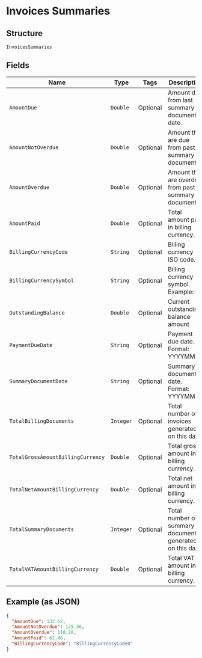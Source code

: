 
# Invoices Summaries

## Structure

`InvoicesSummaries`

## Fields

| Name | Type | Tags | Description | Getter | Setter |
|  --- | --- | --- | --- | --- | --- |
| `AmountDue` | `Double` | Optional | Amount due from last summary document date. | Double getAmountDue() | setAmountDue(Double amountDue) |
| `AmountNotOverdue` | `Double` | Optional | Amount that are due from past summary documents. | Double getAmountNotOverdue() | setAmountNotOverdue(Double amountNotOverdue) |
| `AmountOverdue` | `Double` | Optional | Amount that are overdue from past summary documents. | Double getAmountOverdue() | setAmountOverdue(Double amountOverdue) |
| `AmountPaid` | `Double` | Optional | Total amount paid in billing currency. | Double getAmountPaid() | setAmountPaid(Double amountPaid) |
| `BillingCurrencyCode` | `String` | Optional | Billing currency ISO code. | String getBillingCurrencyCode() | setBillingCurrencyCode(String billingCurrencyCode) |
| `BillingCurrencySymbol` | `String` | Optional | Billing currency symbol.<br>Example: € | String getBillingCurrencySymbol() | setBillingCurrencySymbol(String billingCurrencySymbol) |
| `OutstandingBalance` | `Double` | Optional | Current outstanding balance amount | Double getOutstandingBalance() | setOutstandingBalance(Double outstandingBalance) |
| `PaymentDueDate` | `String` | Optional | Payment due date.<br>Format: YYYYMMDD | String getPaymentDueDate() | setPaymentDueDate(String paymentDueDate) |
| `SummaryDocumentDate` | `String` | Optional | Summary document date.<br>Format: YYYYMMDD | String getSummaryDocumentDate() | setSummaryDocumentDate(String summaryDocumentDate) |
| `TotalBillingDocuments` | `Integer` | Optional | Total number of invoices generated on this date. | Integer getTotalBillingDocuments() | setTotalBillingDocuments(Integer totalBillingDocuments) |
| `TotalGrossAmountBillingCurrency` | `Double` | Optional | Total gross amount in billing currency. | Double getTotalGrossAmountBillingCurrency() | setTotalGrossAmountBillingCurrency(Double totalGrossAmountBillingCurrency) |
| `TotalNetAmountBillingCurrency` | `Double` | Optional | Total net amount in billing currency. | Double getTotalNetAmountBillingCurrency() | setTotalNetAmountBillingCurrency(Double totalNetAmountBillingCurrency) |
| `TotalSummaryDocuments` | `Integer` | Optional | Total number of summary documents generated on this date. | Integer getTotalSummaryDocuments() | setTotalSummaryDocuments(Integer totalSummaryDocuments) |
| `TotalVATAmountBillingCurrency` | `Double` | Optional | Total VAT amount in billing currency. | Double getTotalVATAmountBillingCurrency() | setTotalVATAmountBillingCurrency(Double totalVATAmountBillingCurrency) |

## Example (as JSON)

```json
{
  "AmountDue": 132.62,
  "AmountNotOverdue": 125.36,
  "AmountOverdue": 110.28,
  "AmountPaid": 62.46,
  "BillingCurrencyCode": "BillingCurrencyCode0"
}
```


